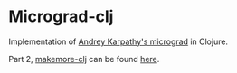 # Micrograd-clj

Implementation of [Andrey Karpathy's micrograd](https://www.youtube.com/watch?v=VMj-3S1tku0&list=PLAqhIrjkxbuWI23v9cThsA9GvCAUhRvKZ) in Clojure.

Part 2, [makemore-clj](https://github.com/breggles/makemore-clj) can be found [here](https://github.com/breggles/makemore-clj).

